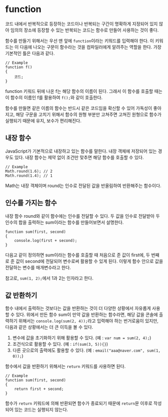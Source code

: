 # function
  
코드 내에서 반복적으로 등장하는 코드이나 반복되는 구간이 명확하게 지정되어 있지 않아 임의의 장소에 등장할 수 있는 반복되는 코드는 함수로 만들어 사용하는 것이 좋다.  
  
함수를 만들기 위해서는 우선 맨 앞에 `function`이라는 키워드를 입력해야 한다. 이 키워드는 이 다음에 나오는 구문이 함수라는 것을 컴파일러에게 알려주는 역할을 한다. 가장 기본적인 틀은 다음과 같다.  
  
	// Example
	function f()
	{
		코드;
	}
  
function 키워드 뒤에 나온 f는 해당 함수의 이름이 된다. 그래서 이 함수를 호출할 때는 이 함수의 이름인 f를 활용하여 `f();`와 같이 호출한다.  
  
함수를 만들면 같은 이름의 함수는 반드시 같은 코드임을 확신할 수 있어 가독성이 좋아지고, 해당 구문을 고치기 위해서 함수의 원형 부분만 고쳐주면 고쳐진 원형으로 함수가 실행되기 때문에 유지, 보수가 편리해진다.  
  
## 내장 함수
  
JavaScript가 기본적으로 내장하고 있는 함수를 말한다. 내장 객체에 저장되어 있는 경우도 있다. 내장 함수는 제약 없이 조건만 맞추면 해당 함수를 호출할 수 있다.  
  
	// Example
	Math.round(1.6); // 2
	Math.round(1.4); // 1
  
Math는 내장 객체이며 round는 인수로 전달된 값을 반올림하여 반환해주는 함수이다.  
  
## 인수를 가지는 함수
  
내장 함수 round와 같이 함수에는 인수를 전달할 수 있다. 두 값을 인수로 전달받아 두 인수의 합을 출력하는 sum이라는 함수를 만들어보면서 설명한다.  
  
	function sum(first, second)
	{
		console.log(first + second);
	}
  
다음고 같이 정의하면 sum이라는 함수를 호출할 때 처음으로 준 값이 first에, 두 번째로 준 값이 second에 전달되어 변수로써 활용할 수 있게 된다. 이렇게 함수 안으로 값을 전달하는 변수를 매개변수라고 한다.  
  
참고로, `sum(1, 2);`에서 1과 2는 인자라고 한다.  
  
## 값 반환하기
  
함수 내에서 출력하는 것보다는 값을 반환하는 것이 더 다양한 상황에서 자유롭게 사용할 수 있다. 위에서 만든 함수 sum이 만약 값을 반환하는 함수라면, 해당 값을 콘솔에 출력하기 위해서는 `console.log(sum(2, 4));`라고 입력해야 하는 번거로움이 있지만, 다음과 같은 상황에서는 더 큰 이득을 볼 수 있다.  
  
1. 변수에 값을 초기화하기 위해 활용할 수 있다. (예 : `var num = sum(2, 4);`)  
2. 조건식으로 활용할 수 있다. (예 : `if(sum(3, 5)){}`)  
3. 다른 곳으로의 출력에도 활용할 수 있다. (예 : `email("aaa@naver.com", sum(1, 0));`)  
  
함수에서 값을 반환하기 위해서는 `return` 키워드를 사용하면 된다.  
  
	// Example
	function sum(first, second)
	{
		return first + second;
	}
  
함수가 `return` 키워드에 의해 반환되면 함수가 종료되기 때문에 `return`문 이후로 작성되어 있는 코드는 실행되지 않는다.  
